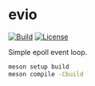 # evio

[![Build](https://img.shields.io/github/actions/workflow/status/pavelxdd/evio/meson.yml?branch=master&style=flat)](https://github.com/pavelxdd/evio/actions)
[![License](https://img.shields.io/github/license/pavelxdd/evio?style=flat&color=blue)](https://github.com/pavelxdd/evio/blob/master/LICENSE)

Simple epoll event loop.

````bash
meson setup build
meson compile -Cbuild
````
